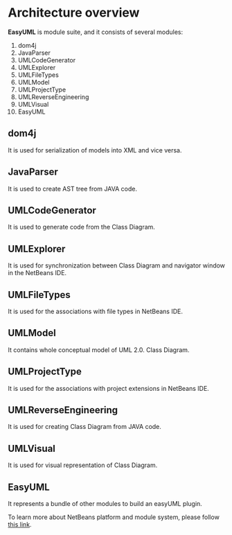 

# Architecture overview

**EasyUML** is module suite, and it consists of several modules:
1.	dom4j
2.	JavaParser
3.	UMLCodeGenerator
4.	UMLExplorer
5.	UMLFileTypes
6.	UMLModel
7.	UMLProjectType
8.	UMLReverseEngineering
9.	UMLVisual
10.	EasyUML


## dom4j

It is used for serialization of models into XML and vice versa.

## JavaParser

It is used to create AST tree from JAVA code.

## UMLCodeGenerator

It is used to generate code from the Class Diagram.

## UMLExplorer

It is used for synchronization between Class Diagram and navigator window in the NetBeans IDE. 

## UMLFileTypes

It is used for the associations with file types in NetBeans IDE.

## UMLModel

It contains whole conceptual model of UML 2.0. Class Diagram.

## UMLProjectType

It is used for the associations with project extensions in NetBeans IDE.

## UMLReverseEngineering

It is used for creating Class Diagram from JAVA code.

## UMLVisual

It is used for visual representation of Class Diagram.

## EasyUML

It represents a bundle of other modules to build an easyUML plugin.

To learn more about NetBeans platform and module system, please follow [this link](https://netbeans.org/kb/trails/platform.html).



